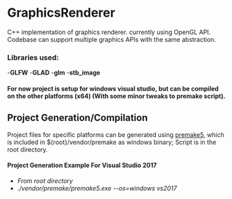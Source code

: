 # GraphicsRenderer
C++ implementation of graphics renderer. currently using OpenGL API. Codebase can support multiple graphics APIs with the same abstraction.
### Libraries used:
  -**GLFW**
  -**GLAD**
  -**glm**
  -**stb_image**
#### For now project is setup for windows visual studio, but can be compiled on the other platforms (x64) (With some minor tweaks to premake script).

## Project Generation/Compilation
Project files for specific platforms can be generated using [premake5](https://github.com/premake/premake-core/wiki/What-Is-Premake),
which is included in ${root}/vendor/premake as windows binary; Script is in the root directory.

#### Project Generation Example For Visual Studio 2017
  - *From root directory*
  - *./vendor/premake/premake5.exe --os=windows vs2017*


